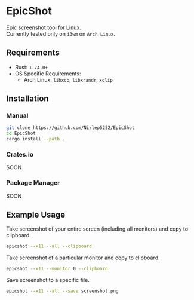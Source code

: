 # EpicShot

Epic screenshot tool for Linux.\
Currently tested only on `i3wm` on `Arch Linux`.

## Requirements

- Rust: `1.74.0+`
- OS Specific Requirements:
  - Arch Linux: `libxcb`, `libxrandr`, `xclip`

## Installation

### Manual

```bash
git clone https://github.com/Nirlep5252/EpicShot
cd EpicShot
cargo install --path .
```

### Crates.io

SOON

### Package Manager

SOON

## Example Usage

Take screenshot of your entire screen (including all monitors) and copy to clipboard.

```bash
epicshot --x11 --all --clipboard
```

Take screenshot of a particular monitor and copy to clipboard.

```bash
epicshot --x11 --monitor 0 --clipboard
```

Save screenshot to a specific file.

```bash
epicshot --x11 --all --save screenshot.png
```
